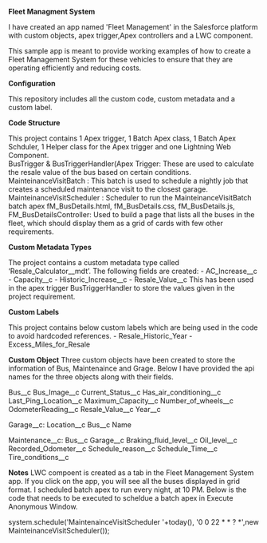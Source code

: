 **Fleet Managment System**

I have created an app named 'Fleet Management' in the Salesforce platform with custom objects, apex trigger,Apex controllers and a LWC component.

This sample app is meant to provide working examples of how to create a Fleet Management System for these vehicles to ensure that they are operating efficiently and reducing costs. 

**Configuration**

This repository includes all the custom code, custom metadata and a custom label. 

**Code Structure**

This project contains 1 Apex trigger, 1 Batch Apex class, 1 Batch Apex Schduler, 1 Helper class for the Apex trigger and one Lightning Web Component.  
BusTrigger & BusTriggerHandler(Apex Trigger: These are used to calculate the resale value of the bus based on certain conditions. 
MainteinanceVisitBatch : This batch is used to schedule a nightly job that creates a scheduled maintenance visit to the closest garage.
MainteinanceVisitScheduler : Scheduler to run the MainteinanceVisitBatch batch apex 
fM_BusDetails.html, fM_BusDetails.css, fM_BusDetails.js, FM_BusDetailsController: Used to build a page that lists all the buses in the fleet, which should display them as a grid of cards with few other requirements.

**Custom Metadata Types**

The project contains a custom metadata type called ‘Resale_Calculator__mdt’. The following fields are created:
	- AC_Increase__c
	- Capacity__c
	- Historic_Increase__c
	- Resale_Value__c
This has been used in the apex trigger BusTriggerHandler to store the values given in the project requirement.  

**Custom Labels**

This project contains below custom labels which are being used in the code to avoid hardcoded references.
	- Resale_Historic_Year
	- Excess_Miles_for_Resale

**Custom Object**
Three custom objects have been created to store the information of Bus, Maintenaince and Grage. Below I have provided the api names for the three objects along with their fields.  

Bus__c
	 Bus_Image__c
	 Current_Status__c
	 Has_air_conditioning__c
	 Last_Ping_Location__c
	 Maximum_Capacity__c
	 Number_of_wheels__c
	 OdometerReading__c
	 Resale_Value__c
	 Year__c

Garage__c:
	Location__c
	Bus__c
	Name

Maintenance__c:
	Bus__c
	Garage__c
	Braking_fluid_level__c
	Oil_level__c	
	Recorded_Odometer__c
	Schedule_reason__c
	Schedule_Time__c
	Tire_conditions__c

**Notes**
LWC compoent is created as a tab in the Fleet Management System app. If you click on the app, you will see all the buses displayed in grid format. 
I scheduled batch apex to run every night, at 10 PM. Below is the code that needs to be executed to scheldue a batch apex in Execute Anonymous Window.

system.schedule('MaintenainceVisitScheduler '+today(), '0 0 22 * * ? *',new MainteinanceVisitScheduler());
